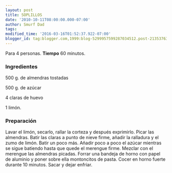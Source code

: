 ```yaml
---
layout: post
title: SOPLILLOS
date: '2010-10-11T08:00:00.000-07:00'
author: Smurf Dad
tags: 
modified_time: '2016-03-16T01:52:37.922-07:00'
blogger_id: tag:blogger.com,1999:blog-5299957599287034512.post-2135376337724909124
---
```


Para 4 personas.
<b>Tiempo</b> 60 minutos.

<h3>Ingredientes</h3>

500 g. de almendras tostadas

500 g. de azúcar

4 claras de huevo

1 limón.

<h3>Preparación</h3>

Lavar el limón, secarlo, rallar la corteza y después exprimirlo. Picar las almendras. Batir las claras a punto de nieve firme, añadir la ralladura y el zumo de limón. Batir un poco más. Añadir poco a poco el azúcar mientras se sigue batiendo hasta que quede el merengue firme. Mezclar con el merengue las almendras picadas. Forrar una bandeja de horno con papel de aluminio y poner sobre ella montoncitos de pasta. Cocer en horno fuerte durante 10 minutos. Sacar y dejar enfriar.

